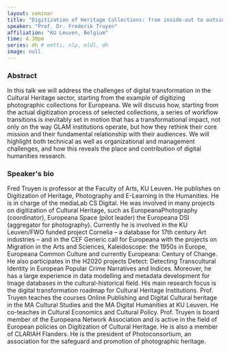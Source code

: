 ```yaml
---
layout: seminar
title: "Digitization of Heritage Collections: from inside-out to outside-in: the many facets of digital transitions"
speaker: "Prof. Dr. Frederik Truyen"
affiliation: "KU Leuven, Belgium"
time: 4.30pm
series: dh # emtti, nlp, mldl, dh 
image: null 
---
```


### Abstract

In this talk we will address the challenges of digital transformation in the Cultural Heritage sector, starting from the example of digitizing photographic collections for Europeana. We will discuss how, starting from the actual digitization process of selected collections, a series of workflow transitions is inevitably set in motion that has a transformational impact, not only  on the way GLAM institutions operate, but how they rethink their core mission and their fundamental relationship with their audiences. We will highlight both technical as well as organizational and management challenges, and how this reveals the place and contribution of digital humanities research.

### Speaker's bio

Fred Truyen is professor at the Faculty of Arts, KU Leuven. He publishes on Digitization of Heritage, Photography and E-Learning in the Humanities. He is in charge of the mediaLab CS Digital. He was involved in many projects on digitization of Cultural Heritage, such as EuropeanaPhotography (coordinator), Europeana Space (pilot leader) the Europeana DSI (aggregator for photography). Currently he is involved in the KU Leuven/FWO funded project Cornelia – a database for 17th century Art industries – and in the CEF Generic call for Europeana with the projects on Migration in the Arts and Sciences, Kaleidoscope: the 1950s in Europe, Europeana Common Culture and currently Europeana: Century of Change. He also participates in the H2020 projects Detect: Detecting Transcultural Identity in European Popular Crime Narratives and Indices. Moreover, he has a large experience in data modelling and metadata development for Image databases in the cultural-historical field. His main research focus is the digital transformation roadmap for Cultural Heritage Institutions. Prof. Truyen teaches the courses Online Publishing and Digital Cultural heritage in the MA Cultural Studies and the MA Digital Humanities at KU Leuven. He co-teaches in Cultural Economics and Cultural Policy. Prof. Truyen is board member of the Europeana Network Association and is active in the field of European policies on Digitization of Cultural Heritage. He is also a member of CLARIAH Flanders. He is the president of Photoconsortium, an association for the safeguard and promotion of photographic heritage.
